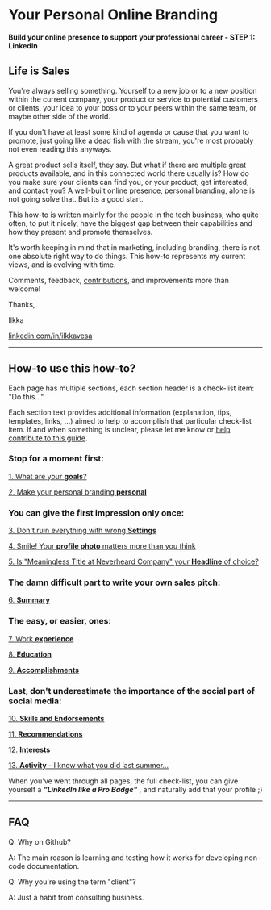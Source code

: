 # Your Personal Online Branding

**Build your online presence to support your professional career - STEP 1: LinkedIn**

## Life is Sales

You're always selling something. Yourself to a new job or to a new position within the current company, your product or service to potential customers or clients, your idea to your boss or to your peers within the same team, or maybe other side of the world.

If you don't have at least some kind of agenda or cause that you want to promote, just going like a dead fish with the stream, you're most probably not even reading this anyways.

A great product sells itself, they say. But what if there are multiple great products available, and in this connected world there usually is? How do you make sure your clients can find you, or your product, get interested, and contact you? A well-built online presence, personal branding, alone is not going solve that. But its a good start.

This how-to is written mainly for the people in the tech business, who quite often, to put it nicely, have the biggest gap between their capabilities and how they present and promote themselves.

It's worth keeping in mind that in marketing, including branding, there is not one absolute right way to do things. This how-to represents my current views, and is evolving with time.

Comments, feedback, [contributions,](CONTRIBUTING.md) and improvements more than welcome!

Thanks,

Ilkka 

[linkedin.com/in/ilkkavesa](https://linkedin.com/in/ilkkavesa)

---

## How-to use this how-to?

Each page has multiple sections, each section header is a check-list item: "Do this..."

Each section text provides additional information (explanation, tips, templates, links, ...) aimed to help to accomplish that particular check-list item. If and when something is unclear, please let me know or [help contribute to this guide](CONTRIBUTING.md).

### Stop for a moment first:

[1. What are your **goals**?](docs/goals.md)

[2. Make your personal branding **personal**](docs/personal.md)

### You can give the first impression only once:

[3. Don't ruin everything with wrong **Settings**](docs/settings.md)

[4. Smile! Your **profile photo** matters more than you think](docs/profile-photo.md)

[5. Is "Meaningless Title at Neverheard Company" your **Headline** of choice?](docs/headline.md)

### The damn difficult part to write your own sales pitch:

[6. **Summary**](docs/summary.md)

### The easy, or easier, ones:

[7. Work **experience**](docs/experience.md)

[8. **Education**](docs/education.md)

[9. **Accomplishments**](docs/accomplishments.md)

### Last, don't underestimate the importance of the social part of social media:

[10. **Skills and Endorsements**](docs/skills.md)

[11. **Recommendations**](docs/recommendations.md)

[12. **Interests**](docs/interests.md)

[13. **Activity** - I know what you did last summer...](docs/activity.md)

When you've went through all pages, the full check-list, you can give yourself a ***"LinkedIn like a Pro Badge"*** , and naturally add that your profile ;)

---

## FAQ

Q: Why on Github?

A: The main reason is learning and testing how it works for developing non-code documentation.

Q: Why you're using the term "client"?

A: Just a habit from consulting business.